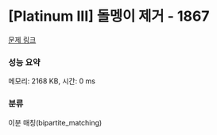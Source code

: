 # [Platinum III] 돌멩이 제거 - 1867 

[문제 링크](https://www.acmicpc.net/problem/1867) 

### 성능 요약

메모리: 2168 KB, 시간: 0 ms

### 분류

이분 매칭(bipartite_matching)

